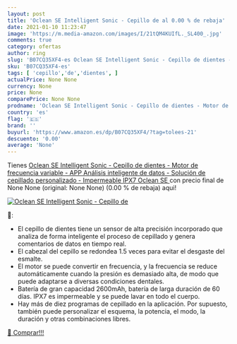 ```yaml
---
layout: post
title: 'Oclean SE Intelligent Sonic - Cepillo de al 0.00 % de rebaja'
date: 2021-01-10 11:23:47
image: 'https://m.media-amazon.com/images/I/21tQM4KUIfL._SL400_.jpg'
comments: true
category: ofertas
author: ring
slug: 'B07CQ35XF4-es Oclean SE Intelligent Sonic - Cepillo de dientes - Motor...'
sku: 'B07CQ35XF4-es'
tags: [ 'cepillo','de','dientes', ]
actualPrice: None None
currency: None
price: None
comparePrice: None None
prodname: 'Oclean SE Intelligent Sonic - Cepillo de dientes - Motor de frecuencia variable - APP Análisis inteligente de datos - Solución de cepillado personalizado - Impermeable IPX7  Oclean SE '
country: 'es'
flag: '🇪🇸'
brand: ''
buyurl: 'https://www.amazon.es/dp/B07CQ35XF4/?tag=tolees-21'
descuento: '0.00'
average: 'None'
---
```


Tienes [Oclean SE Intelligent Sonic - Cepillo de dientes - Motor de frecuencia variable - APP Análisis inteligente de datos - Solución de cepillado personalizado - Impermeable IPX7  Oclean SE ](https://www.amazon.es/dp/B07CQ35XF4/?tag=tolees-21) con precio final de  None None (original: None None) (0.00 %  de rebaja) aqui!

[![Oclean SE Intelligent Sonic - Cepillo de](https://m.media-amazon.com/images/I/21tQM4KUIfL._SL400_.jpg)](https://www.amazon.es/dp/B07CQ35XF4/?tag=tolees-21)

🔎:

- El cepillo de dientes tiene un sensor de alta precisión incorporado que analiza de forma inteligente el proceso de cepillado y genera comentarios de datos en tiempo real.
- El cabezal del cepillo se redondea 1.5 veces para evitar el desgaste del esmalte.
- El motor se puede convertir en frecuencia, y la frecuencia se reduce automáticamente cuando la presión es demasiado alta, de modo que puede adaptarse a diversas condiciones dentales.
- Batería de gran capacidad 2600mAh, batería de larga duración de 60 días. IPX7 es impermeable y se puede lavar en todo el cuerpo.
- Hay más de diez programas de cepillado en la aplicación. Por supuesto, también puede personalizar el esquema, la potencia, el modo, la duración y otras combinaciones libres.

[🛒 Comprar!!!](https://www.amazon.es/dp/B07CQ35XF4/?tag=tolees-21)
